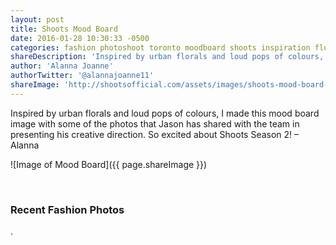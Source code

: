```yaml
---
layout: post
title: Shoots Mood Board
date: 2016-01-28 10:30:33 -0500
categories: fashion photoshoot toronto moodboard shoots inspiration floral
shareDescription: 'Inspired by urban florals and loud pops of colours, I made this mood board image with some of the photos that Jason has shared with the team in presenting his creative direction. So excited about Shoots Season 2! – Alanna'
author: 'Alanna Joanne'
authorTwitter: '@alannajoanne11'
shareImage: 'http://shootsofficial.com/assets/images/shoots-mood-board-floral-colour.jpg'
---
```


Inspired by urban florals and loud pops of colours, I made this mood board image with some of the photos that Jason has shared with the team in presenting his creative direction. So excited about Shoots Season 2! – Alanna

![Image of Mood Board]({{ page.shareImage }})

<!--more-->

<br>

<h3>Recent Fashion Photos</h3>

<style type="text/css"> 
	.flickr_badge_image {
		margin: 0px; display: inline;
	}
	.flickr_badge_image img {
		border: none !important; margin: 2px;
	}
	#flickr_badge_wrapper {
		width: 100%; text-align: left;
	}
</style>

<div id="flickr_badge_wrapper">
	<script type="text/javascript" src="http://www.flickr.com/badge_code.gne?count=25&display=random&size=square&nsid=134797126@N06&raw=1"></script>
</div>

.
